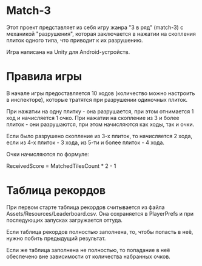 # Match-3
Этот проект представляет из себя игру жанра "3 в ряд" (match-3) с механикой "разрушения", которая заключается в нажатии на скопления плиток одного типа, что приводит к их разрушению.

Игра написана на Unity для Android-устройств.

# Правила игры
В начале игры предоставляется 10 ходов (количество можно настроить в инспекторе), которые тратятся при разрушении одиночных плиток.

При нажатии на одну плитку - она разрушается, при этом отнимается 1 ход и начисляется 1 очко. При нажатии на скопление из 3 и более плиток - они разрушаются, при этом начисляются как ходы, так и очки.

Если было разрушено скопление из 3-х плиток, то начисляется 2 хода, если из 4-х плиток - 3 хода, из 5-ти и более плиток - 4 хода.

Очки начисляются по формуле:

ReceivedScore = MatchedTilesCount * 2 - 1

# Таблица рекордов
При первом старте таблица рекордов считывается из файла Assets/Resources/Leaderboard.csv. Она сохраняется в PlayerPrefs и при последующих запусках загружается оттуда.

Если таблица рекордов полностью заполнена, то, чтобы попасть в неё, нужно побить предыдущий результат.

Если же таблица заполнена не полностью, то попадание в неё обеспечено вне зависимости от количества набранных очков.
